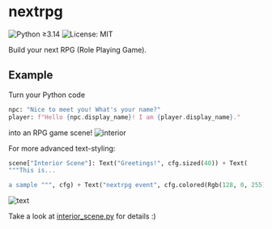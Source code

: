 # nextrpg

![Python ≥3.14](https://img.shields.io/badge/python-%E2%89%A53.14-blue.svg)
![License: MIT](https://img.shields.io/badge/License-MIT-green.svg)

Build your next RPG (Role Playing Game).

## Example

Turn your Python code

```python
npc: "Nice to meet you! What's your name?"
player: f"Hello {npc.display_name}! I am {player.display_name}."
```

into an RPG game scene!
![interior](example/screenshot/interior.png)

For more advanced text-styling:

```python
scene["Interior Scene"]: Text("Greetings!", cfg.sized(40)) + Text(
"""This is...

a sample """, cfg) + Text("nextrpg event", cfg.colored(Rgb(128, 0, 255)))
```

![text](example/screenshot/text.png)

Take a look
at [interior_scene.py](https://github.com/yx-z/nextrpg/blob/main/example/interior_scene.py#L24)
for details :)